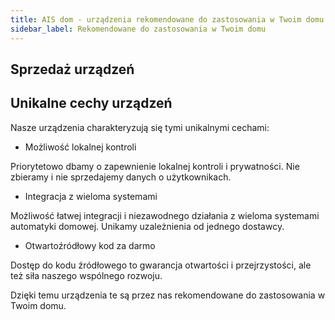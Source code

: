 ```yaml
---
title: AIS dom - urządzenia rekomendowane do zastosowania w Twoim domu
sidebar_label: Rekomendowane do zastosowania w Twoim domu
---
```


## Sprzedaż urządzeń



## Unikalne cechy urządzeń

Nasze urządzenia charakteryzują się tymi unikalnymi cechami:

* Możliwość lokalnej kontroli

Priorytetowo dbamy o zapewnienie lokalnej kontroli i prywatności. Nie zbieramy i nie sprzedajemy danych o użytkownikach.

* Integracja z wieloma systemami

Możliwość łatwej integracji i niezawodnego działania z wieloma systemami automatyki domowej. Unikamy uzależnienia od jednego dostawcy.

* Otwartoźródłowy kod za darmo

Dostęp do kodu źródłowego to gwarancja otwartości i przejrzystości, ale też siła naszego wspólnego rozwoju.

Dzięki temu urządzenia te są przez nas rekomendowane do zastosowania w Twoim domu.
